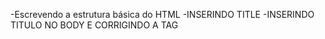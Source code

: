 -Escrevendo a estrutura básica do HTML
-INSERINDO TITLE
-INSERINDO TITULO NO BODY E CORRIGINDO A TAG <BODY>
